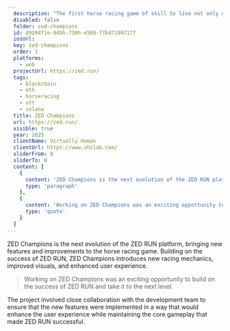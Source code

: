 ```yaml
---
  description: "The first horse racing game of skill to live not only on the blockchain but in an open market. We take cues from the real world of horse racing."
  disabled: false
  folder: zed-champions
  id: d9204f1e-945h-730h-e509-f76471097177
  iosUrl: 
  key: zed-champions
  order: 1
  platforms: 
    - web
  projectUrl: https://zed.run/
  tags: 
    - blockchain
    - eth
    - horseracing
    - nft
    - solana
  title: ZED Champions
  url: https://zed.run/
  visible: true
  year: 2025
  clientName: Virtually Human
  clientUrl: https://www.vhslab.com/
  sliderFrom: 0
  sliderTo: 0
  content: [
    {
      content: 'ZED Champions is the next evolution of the ZED RUN platform, bringing new features and improvements to the horse racing game.',
      type: 'paragraph'
    },
    {
      content: 'Working on ZED Champions was an exciting opportunity to build on the success of ZED RUN and take it to the next level.',
      type: 'quote'
    }
  ]
---
```


ZED Champions is the next evolution of the ZED RUN platform, bringing new features and improvements to the horse racing game. Building on the success of ZED RUN, ZED Champions introduces new racing mechanics, improved visuals, and enhanced user experience.

> Working on ZED Champions was an exciting opportunity to build on the success of ZED RUN and take it to the next level.

The project involved close collaboration with the development team to ensure that the new features were implemented in a way that would enhance the user experience while maintaining the core gameplay that made ZED RUN successful. 
